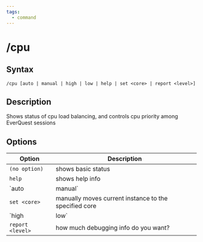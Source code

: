 ```yaml
---
tags:
  - command
---
```


# /cpu

## Syntax

<!--cmd-syntax-start-->
```eqcommand
/cpu [auto | manual | high | low | help | set <core> | report <level>]
```
<!--cmd-syntax-end-->

## Description

<!--cmd-desc-start-->
Shows status of cpu load balancing, and controls cpu priority among EverQuest sessions
<!--cmd-desc-end-->

## Options

| Option | Description |
|--------|-------------|
| `(no option)` | shows basic status |
| `help` | shows help info |
| `auto|manual` | turns on or offf auto balancing |
| `set <core>` | manually moves current instance to the specified core |
| `high|low` | flags current instance as either high or low priority |
| `report <level>` | how much debugging info do you want? |
